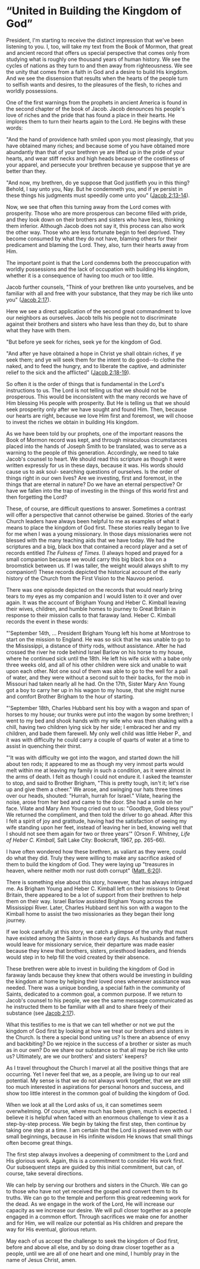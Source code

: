 # “United in Building the Kingdom of God”

President, I'm starting to receive the distinct impression that we've been
listening to you. I, too, will take my text from the Book of Mormon, that
great and ancient record that offers us special perspective that comes only
from studying what is roughly one thousand years of human history. We see the
cycles of nations as they turn to and then away from righteousness. We see the
unity that comes from a faith in God and a desire to build His kingdom. And we
see the dissension that results when the hearts of the people turn to selfish
wants and desires, to the pleasures of the flesh, to riches and worldly
possessions.

One of the first warnings from the prophets in ancient America is found in the
second chapter of the book of Jacob. Jacob denounces his people's love of
riches and the pride that has found a place in their hearts. He implores them
to turn their hearts again to the Lord. He begins with these words:

"And the hand of providence hath smiled upon you most pleasingly, that you
have obtained many riches; and because some of you have obtained more
abundantly than that of your brethren ye are lifted up in the pride of your
hearts, and wear stiff necks and high heads because of the costliness of your
apparel, and persecute your brethren because ye suppose that ye are better
than they.

"And now, my brethren, do ye suppose that God justifieth you in this thing?
Behold, I say unto you, Nay. But he condemneth you, and if ye persist in these
things his judgments must speedily come unto you" ([Jacob
2:13-14](https://www.lds.org/scriptures/bofm/jacob/2.13-14?lang=eng#12)).

Now, we see that often this turning away from the Lord comes with prosperity.
Those who are more prosperous can become filled with pride, and they look down
on their brothers and sisters who have less, thinking them inferior. Although
Jacob does not say it, this process can also work the other way. Those who are
less fortunate begin to feel deprived. They become consumed by what they do
not have, blaming others for their predicament and blaming the Lord. They,
also, turn their hearts away from Him.

The important point is that the Lord condemns both the preoccupation with
worldly possessions and the lack of occupation with building His kingdom,
whether it is a consequence of having too much or too little.

Jacob further counsels, "Think of your brethren like unto yourselves, and be
familiar with all and free with your substance, that they may be rich like
unto you" ([Jacob
2:17](https://www.lds.org/scriptures/bofm/jacob/2.17?lang=eng#16)).

Here we see a direct application of the second great commandment to love our
neighbors as ourselves. Jacob tells his people not to discriminate against
their brothers and sisters who have less than they do, but to share what they
have with them.

"But before ye seek for riches, seek ye for the kingdom of God.

"And after ye have obtained a hope in Christ ye shall obtain riches, if ye
seek them; and ye will seek them for the intent to do good--to clothe the
naked, and to feed the hungry, and to liberate the captive, and administer
relief to the sick and the afflicted" ([Jacob
2:18-19](https://www.lds.org/scriptures/bofm/jacob/2.18-19?lang=eng#17)).

So often it is the order of things that is fundamental in the Lord's
instructions to us. The Lord is not telling us that we should not be
prosperous. This would be inconsistent with the many records we have of Him
blessing His people with prosperity. But He is telling us that we should seek
prosperity only after we have sought and found Him. Then, because our hearts
are right, because we love Him first and foremost, we will choose to invest
the riches we obtain in building His kingdom.

As we have been told by our prophets, one of the important reasons the Book of
Mormon record was kept, and through miraculous circumstances placed into the
hands of Joseph Smith to be translated, was to serve as a warning to the
people of this generation. Accordingly, we need to take Jacob's counsel to
heart. We should read this scripture as though it were written expressly for
us in these days, because it was. His words should cause us to ask soul-
searching questions of ourselves. Is the order of things right in our own
lives? Are we investing, first and foremost, in the things that are eternal in
nature? Do we have an eternal perspective? Or have we fallen into the trap of
investing in the things of this world first and then forgetting the Lord?

These, of course, are difficult questions to answer. Sometimes a contrast will
offer a perspective that cannot otherwise be gained. Stories of the early
Church leaders have always been helpful to me as examples of what it means to
place the kingdom of God first. These stories really began to live for me when
I was a young missionary. In those days missionaries were not blessed with the
many teaching aids that we have today. We had the scriptures and a big, black
box that contained a record player and a set of records entitled _The Fulness
of Times._ (I always hoped and prayed for a small companion because we would
carry this big black box on a broomstick between us. If I was taller, the
weight would always shift to my companion!) These records depicted the
historical account of the early history of the Church from the First Vision to
the Nauvoo period.

There was one episode depicted on the records that would nearly bring tears to
my eyes as my companion and I would listen to it over and over again. It was
the account of Brigham Young and Heber C. Kimball leaving their wives,
children, and humble homes to journey to Great Britain in response to their
mission calls to that faraway land. Heber C. Kimball records the event in
these words:

"'September 14th, ... President Brigham Young left his home at Montrose to start
on the mission to England. He was so sick that he was unable to go to the
Mississippi, a distance of thirty rods, without assistance. After he had
crossed the river he rode behind Israel Barlow on his horse to my house, where
he continued sick until the 18th. He left his wife sick with a babe only three
weeks old, and all of his other children were sick and unable to wait upon
each other. Not one soul of them was able to go to the well for a pail of
water, and they were without a second suit to their backs, for the mob in
Missouri had taken nearly all he had. On the 17th, Sister Mary Ann Young got a
boy to carry her up in his wagon to my house, that she might nurse and comfort
Brother Brigham to the hour of starting.

"'September 18th, Charles Hubbard sent his boy with a wagon and span of horses
to my house; our trunks were put into the wagon by some brethren; I went to my
bed and shook hands with my wife who was then shaking with a chill, having two
children lying sick by her side; I embraced her and my children, and bade them
farewell. My only well child was little Heber P., and it was with difficulty
he could carry a couple of quarts of water at a time to assist in quenching
their thirst.

"'It was with difficulty we got into the wagon, and started down the hill
about ten rods; it appeared to me as though my very inmost parts would melt
within me at leaving my family in such a condition, as it were almost in the
arms of death. I felt as though I could not endure it. I asked the teamster to
stop, and said to Brother Brigham, "This is pretty tough, isn't it; let's rise
up and give them a cheer." We arose, and swinging our hats three times over
our heads, shouted: "Hurrah, hurrah for Israel." Vilate, hearing the noise,
arose from her bed and came to the door. She had a smile on her face. Vilate
and Mary Ann Young cried out to us: "Goodbye, God bless you!" We returned the
compliment, and then told the driver to go ahead. After this I felt a spirit
of joy and gratitude, having had the satisfaction of seeing my wife standing
upon her feet, instead of leaving her in bed, knowing well that I should not
see them again for two or three years'" (Orson F. Whitney, _Life of Heber C.
Kimball,_ Salt Lake City: Bookcraft, 1967, pp. 265-66).

I have often wondered how these brethren, as valiant as they were, could do
what they did. Truly they were willing to make any sacrifice asked of them to
build the kingdom of God. They were laying up "treasures in heaven, where
neither moth nor rust doth corrupt" ([Matt.
6:20](https://www.lds.org/scriptures/nt/matt/6.20?lang=eng#19)).

There is something else about this story, however, that has always intrigued
me. As Brigham Young and Heber C. Kimball left on their missions to Great
Britain, there appeared to be a lot of support from their brethren to help
them on their way. Israel Barlow assisted Brigham Young across the Mississippi
River. Later, Charles Hubbard sent his son with a wagon to the Kimball home to
assist the two missionaries as they began their long journey.

If we look carefully at this story, we catch a glimpse of the unity that must
have existed among the Saints in those early days. As husbands and fathers
would leave for missionary service, their departure was made easier because
they knew that brothers, sisters, priesthood leaders, and friends would step
in to help fill the void created by their absence.

These brethren were able to invest in building the kingdom of God in faraway
lands because they knew that others would be investing in building the kingdom
at home by helping their loved ones whenever assistance was needed. There was
a unique bonding, a special faith in the community of Saints, dedicated to a
common goal, a common purpose. If we return to Jacob's counsel to his people,
we see the same message communicated as he instructed them to be familiar with
all and to share freely of their substance (see [Jacob
2:17](https://www.lds.org/scriptures/bofm/jacob/2.17?lang=eng#16)).

What this testifies to me is that we can tell whether or not we put the
kingdom of God first by looking at how we treat our brothers and sisters in
the Church. Is there a special bond uniting us? Is there an absence of envy
and backbiting? Do we rejoice in the success of a brother or sister as much as
in our own? Do we share our substance so that all may be rich like unto us?
Ultimately, are we our brothers' and sisters' keepers?

As I travel throughout the Church I marvel at all the positive things that are
occurring. Yet I never feel that we, as a people, are living up to our real
potential. My sense is that we do not always work together, that we are still
too much interested in aspirations for personal honors and success, and show
too little interest in the common goal of building the kingdom of God.

When we look at all the Lord asks of us, it can sometimes seem overwhelming.
Of course, where much has been given, much is expected. I believe it is
helpful when faced with an enormous challenge to view it as a step-by-step
process. We begin by taking the first step, then continue by taking one step
at a time. I am certain that the Lord is pleased even with our small
beginnings, because in His infinite wisdom He knows that small things often
become great things.

The first step always involves a deepening of commitment to the Lord and His
glorious work. Again, this is a commitment to consider His work first. Our
subsequent steps are guided by this initial commitment, but can, of course,
take several directions.

We can help by serving our brothers and sisters in the Church. We can go to
those who have not yet received the gospel and convert them to its truths. We
can go to the temple and perform this great redeeming work for the dead. As we
engage in the work of the Lord, He will increase our capacity as we increase
our desire. We will pull closer together as a people engaged in a common
effort. Through sacrifices we make one for another and for Him, we will
realize our potential as His children and prepare the way for His eventual,
glorious return.

May each of us accept the challenge to seek the kingdom of God first, before
and above all else, and by so doing draw closer together as a people, until we
are all of one heart and one mind, I humbly pray in the name of Jesus Christ,
amen.

